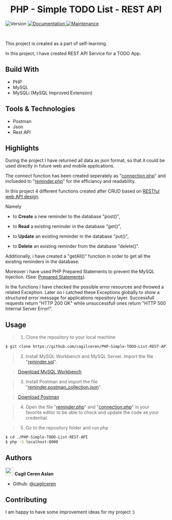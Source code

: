 <h1 align="center"> PHP - Simple TODO List - REST API </h1>
<p>
  <img alt="Version" src="https://img.shields.io/badge/version-1.0.0-blue.svg?cacheSeconds=2592000" />
  <a href="https://github.com/cagilceren/PHP-Simple-TODO-List-REST-API/blob/main/README.md" target="_blank">
    <img alt="Documentation" src="https://img.shields.io/badge/documentation-yes-brightgreen.svg" />
  </a>
  <a href="https://github.com/cagilceren/PHP-Simple-TODO-List-REST-API/graphs/commit-activity" target="_blank">
    <img alt="Maintenance" src="https://img.shields.io/badge/Maintained%3F-yes-green.svg" />
  </a>
</p>
<p>

 </p>

<br>

This project is created as a part of self-learning. 

In this project, I have created REST API Service for a TODO App.  

## Build With

- PHP
- MySQL
- MySQLi (MySQL Improved Extension)

## Tools & Technologies
- Postman
- Json
- Rest API

## Highlights

During the project I have returned all data as json format, so that it could be used directly in future web and mobile applications.

The connect function has been created seperately as "[connection.php](https://github.com/cagilceren/PHP-Simple-TODO-List-REST-API/blob/main/connection.php)" and inclueded to "[reminder.php](https://github.com/cagilceren/PHP-Simple-TODO-List-REST-API/blob/main/reminder.php)" for the efficiancy and readability.

In this project 4 different functions created after CRUD based on [RESTful web API design](https://docs.microsoft.com/en-us/azure/architecture/best-practices/api-design). 

Namely

- to **Create** a new reminder to the database "post()",
	
- to **Read** a existing reminder in the database "get()",
	
- to **Update** an existing reminder in the database "put()",
	
- to **Delete** an existing reminder from the database "delete()".


Additionally, i have created a "getAll()" function in order to get all the existing reminders in the database.

Moreover i have used PHP Prepared Statements to prevent the MySQL Injection. (See: [Prepared Statements](https://www.php.net/manual/en/mysqli.quickstart.prepared-statements.php)).

In the functions I have checked the possible error resources and throwed a related Exception. Later on i catched these Exceptions globally to show a structured error message for applications repository layer. Successfull requests return "HTTP 200 OK" while unsuccessfull ones return "HTTP 500 Internal Server Error!".


## Usage

> 1) Clone the repository to your local machine

```sh
$ git clone https://github.com/cagilceren/PHP-Simple-TODO-List-REST-API.git
```

> 2) Install MySQL Workbench and MySQL Server. Import the file "[reminder.sql](https://github.com/cagilceren/PHP-Simple-TODO-List-REST-API/blob/main/reminder.sql)".

> [Download MySQL Workbench](https://dev.mysql.com/downloads/workbench/)

> 3) Install Postman and import the file "[reminder.postman_collection.json](https://github.com/cagilceren/PHP-Simple-TODO-List-REST-API/blob/main/reminder.postman_collection.json)".

> [Download Postman](https://www.postman.com/downloads/)

> 4) Open the file "[reminder.php](https://github.com/cagilceren/PHP-Simple-TODO-List-REST-API/blob/main/reminder.php)" and "[connection.php](https://github.com/cagilceren/PHP-Simple-TODO-List-REST-API/blob/main/connection.php)" in your favorite editor to be able to check and update the code as your credential.

> 5) Go to the repository folder and run php

```sh
$ cd ./PHP-Simple-TODO-List-REST-API
$ php -S localhost:8000

```

## Authors

<img src="https://avatars.githubusercontent.com/u/45261915?v=2" width="25" height="25"> **Cagil Ceren Aslan**




- Github: [@cagilceren](https://github.com/cagilceren)

## Contributing

I am happy to have some improvement ideas for my project :)

